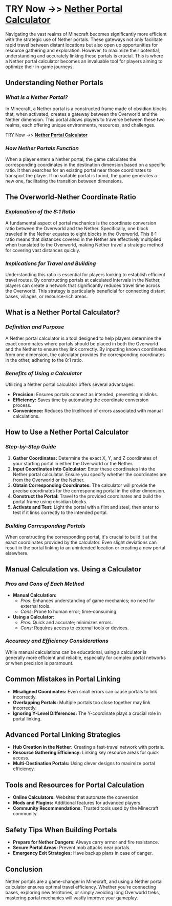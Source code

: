 # TRY Now ->> **[Nether Portal Calculator](https://www.google.com/url?sa=t&source=web&rct=j&opi=89978449&url=https://netherportalcalculator.pro/&ved=2ahUKEwi4nIjq6L6MAxUus1YBHUMPFcA4HhAWegQIHhAB&usg=AOvVaw0wyL1EnqJOSdSclrtt6u-r)**


Navigating the vast realms of Minecraft becomes significantly more efficient with the strategic use of Nether portals. These gateways not only facilitate rapid travel between distant locations but also open up opportunities for resource gathering and exploration. However, to maximize their potential, understanding and accurately linking these portals is crucial. This is where a Nether portal calculator becomes an invaluable tool for players aiming to optimize their in-game journeys.

## **Understanding Nether Portals**
### *What is a Nether Portal?*
In Minecraft, a Nether portal is a constructed frame made of obsidian blocks that, when activated, creates a gateway between the Overworld and the Nether dimension. This portal allows players to traverse between these two realms, each offering unique environments, resources, and challenges.

TRY Now ->> **[Nether Portal Calculator](https://www.google.com/url?sa=t&source=web&rct=j&opi=89978449&url=https://netherportalcalculator.pro/&ved=2ahUKEwi4nIjq6L6MAxUus1YBHUMPFcA4HhAWegQIHhAB&usg=AOvVaw0wyL1EnqJOSdSclrtt6u-r)**


### *How Nether Portals Function*
When a player enters a Nether portal, the game calculates the corresponding coordinates in the destination dimension based on a specific ratio. It then searches for an existing portal near those coordinates to transport the player. If no suitable portal is found, the game generates a new one, facilitating the transition between dimensions.

## **The Overworld-Nether Coordinate Ratio**
### *Explanation of the 8:1 Ratio*
A fundamental aspect of portal mechanics is the coordinate conversion ratio between the Overworld and the Nether. Specifically, one block traveled in the Nether equates to eight blocks in the Overworld. This 8:1 ratio means that distances covered in the Nether are effectively multiplied when translated to the Overworld, making Nether travel a strategic method for covering vast distances quickly.

### *Implications for Travel and Building*
Understanding this ratio is essential for players looking to establish efficient travel routes. By constructing portals at calculated intervals in the Nether, players can create a network that significantly reduces travel time across the Overworld. This strategy is particularly beneficial for connecting distant bases, villages, or resource-rich areas.

## **What is a Nether Portal Calculator?**
### *Definition and Purpose*
A Nether portal calculator is a tool designed to help players determine the exact coordinates where portals should be placed in both the Overworld and the Nether to ensure they link correctly. By inputting known coordinates from one dimension, the calculator provides the corresponding coordinates in the other, adhering to the 8:1 ratio.

### *Benefits of Using a Calculator*
Utilizing a Nether portal calculator offers several advantages:
- **Precision:** Ensures portals connect as intended, preventing mislinks.
- **Efficiency:** Saves time by automating the coordinate conversion process.
- **Convenience:** Reduces the likelihood of errors associated with manual calculations.

## **How to Use a Nether Portal Calculator**
### *Step-by-Step Guide*
1. **Gather Coordinates:** Determine the exact X, Y, and Z coordinates of your starting portal in either the Overworld or the Nether.
2. **Input Coordinates into Calculator:** Enter these coordinates into the Nether portal calculator. Ensure you specify whether the coordinates are from the Overworld or the Nether.
3. **Obtain Corresponding Coordinates:** The calculator will provide the precise coordinates for the corresponding portal in the other dimension.
4. **Construct the Portal:** Travel to the provided coordinates and build the portal frame using obsidian blocks.
5. **Activate and Test:** Light the portal with a flint and steel, then enter to test if it links correctly to the intended portal.

### *Building Corresponding Portals*
When constructing the corresponding portal, it's crucial to build it at the exact coordinates provided by the calculator. Even slight deviations can result in the portal linking to an unintended location or creating a new portal elsewhere.

## **Manual Calculation vs. Using a Calculator**
### *Pros and Cons of Each Method*
- **Manual Calculation:**
  - *Pros:* Enhances understanding of game mechanics; no need for external tools.
  - *Cons:* Prone to human error; time-consuming.
- **Using a Calculator:**
  - *Pros:* Quick and accurate; minimizes errors.
  - *Cons:* Requires access to external tools or devices.

### *Accuracy and Efficiency Considerations*
While manual calculations can be educational, using a calculator is generally more efficient and reliable, especially for complex portal networks or when precision is paramount.

## **Common Mistakes in Portal Linking**
- **Misaligned Coordinates:** Even small errors can cause portals to link incorrectly.
- **Overlapping Portals:** Multiple portals too close together may link incorrectly.
- **Ignoring Y-Level Differences:** The Y-coordinate plays a crucial role in portal linking.

## **Advanced Portal Linking Strategies**
- **Hub Creation in the Nether:** Creating a fast-travel network with portals.
- **Resource Gathering Efficiency:** Linking key resource areas for quick access.
- **Multi-Destination Portals:** Using clever designs to maximize portal efficiency.

## **Tools and Resources for Portal Calculation**
- **Online Calculators:** Websites that automate the conversion.
- **Mods and Plugins:** Additional features for advanced players.
- **Community Recommendations:** Trusted tools used by the Minecraft community.

## **Safety Tips When Building Portals**
- **Prepare for Nether Dangers:** Always carry armor and fire resistance.
- **Secure Portal Areas:** Prevent mob attacks near portals.
- **Emergency Exit Strategies:** Have backup plans in case of danger.

## **Conclusion**
Nether portals are a game-changer in Minecraft, and using a Nether portal calculator ensures optimal travel efficiency. Whether you're connecting bases, exploring new territories, or simply avoiding long Overworld treks, mastering portal mechanics will vastly improve your gameplay.

